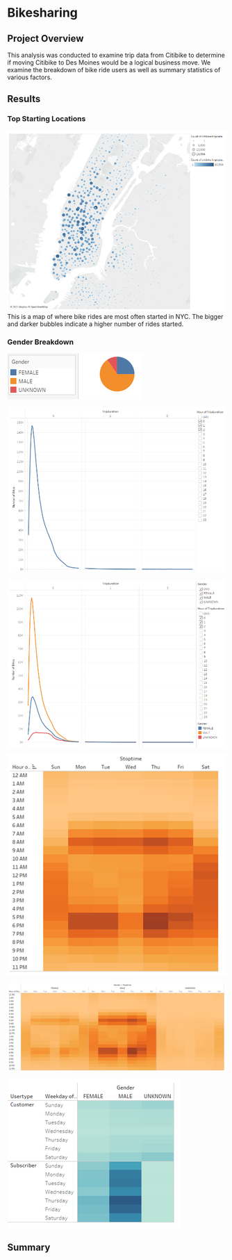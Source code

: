 # Bikesharing

## Project Overview

This analysis was conducted to examine trip data from Citibike to determine if moving Citibike to Des Moines would be a logical business move. We examine the breakdown of bike ride users as well as summary statistics of various factors.

## Results

### Top Starting Locations
![graph1.PNG](Resources/graph1.PNG)
This is a map of where bike rides are most often started in NYC. The bigger and darker bubbles indicate a higher number of rides started.

### Gender Breakdown
![graph2.PNG](Resources/graph2.PNG)



![graph3.PNG](Resources/graph3.PNG)



![graph4.PNG](Resources/graph4.PNG)



![graph5.PNG](Resources/graph5.PNG)



![graph6.PNG](Resources/graph6.PNG)



![graph7.PNG](Resources/graph7.PNG)

## Summary

